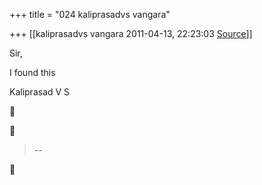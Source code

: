 +++
title = "024 kaliprasadvs vangara"

+++
[[kaliprasadvs vangara	2011-04-13, 22:23:03 [Source](https://groups.google.com/g/samskrita/c/hdiO6ItX48g)]]



Sir,

I found this

Kaliprasad V S

  
  





> --  




